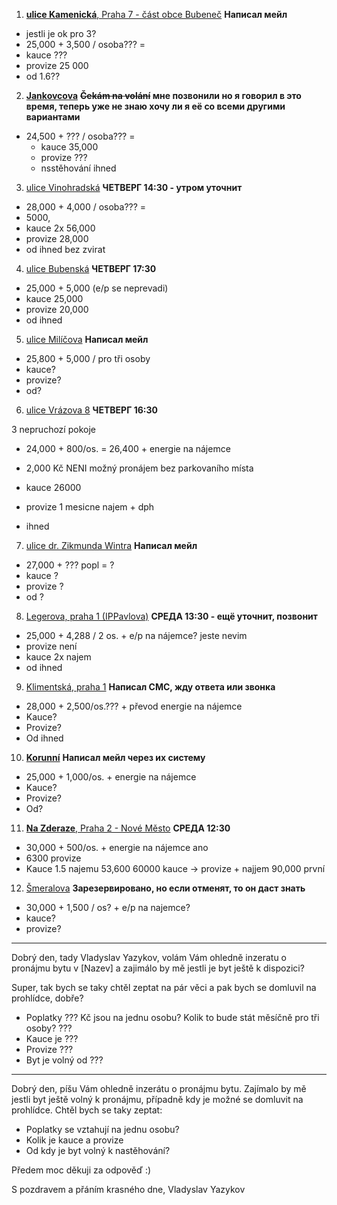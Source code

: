 1. [**ulice Kamenická**, Praha 7 - část obce Bubeneč](https://www.sreality.cz/detail/pronajem/byt/3+1/praha-cast-obce-bubenec-ulice-kamenicka/3244068444#img=17&fullscreen=false)
**Написал мейл**
  - jestli je ok pro 3?
  - 25,000 + 3,500 / osoba??? = 
  - kauce ???
  - provize 25 000
  - od 1.6??


2. [**Jankovcova**](https://www.sreality.cz/detail/pronajem/byt/3+1/praha-cast-obce-holesovice-ulice-jankovcova/619089500#img=11&fullscreen=false) 
**~~Čekám na volání~~ мне позвонили но я говорил в это время, теперь уже не знаю хочу ли я её со всеми другими вариантами**

- 24,500 + ??? / osoba??? = 
  - kauce 35,000
  - provize ???
  - nsstěhování ihned
  
  
3. [ulice Vinohradská](https://www.sreality.cz/detail/pronajem/byt/3+1/praha-cast-obce-vinohrady-ulice-vinohradska/3231878748#img=3&fullscreen=false)
**ЧЕТВЕРГ 14:30 - утром уточнит**
 
 - 28,000 + 4,000 / osoba??? = 
  - 5000, 
  - kauce 2x 56,000
  - provize 28,000
  - od ihned bez zvirat 
  
  
4. [ulice Bubenská](https://www.sreality.cz/detail/pronajem/byt/4+1/praha-cast-obce-holesovice-ulice-bubenska/1208979036#img=9&fullscreen=false)
**ЧЕТВЕРГ 17:30**

  - 25,000 + 5,000 (e/p se neprevadi)
  - kauce 25,000
  - provize 20,000
  - od ihned

  
5. [ulice Milíčova](https://www.sreality.cz/detail/pronajem/byt/4+1/praha-cast-obce-zizkov-ulice-milicova/2320080476#img=5&fullscreen=false)
**Написал мейл**

  - 25,800 + 5,000 / pro tři osoby
  - kauce?
  - provize?
  - od?
  
  
6. [ulice Vrázova 8](https://www.sreality.cz/detail/pronajem/byt/5+kk/praha-cast-obce-smichov-ulice-vrazova/1880329820#img=11&fullscreen=false)
**ЧЕТВЕРГ 16:30**

  3 nepruchozí pokoje

  - 24,000 + 800/os. = 26,400 + energie na nájemce
  - 2,000 Kč NENI možný pronájem bez parkovaního místa
 
  - kauce 26000
  - provize 1 mesicne najem + dph
  - ihned
   

7. [ulice dr. Zikmunda Wintra](https://www.sreality.cz/detail/pronajem/byt/3+1/praha-cast-obce-bubenec-ulice-dr--zikmunda-wintra/275988828#img=8&fullscreen=false)
**Написал мейл**

  - 27,000 + ??? popl = ?
  - kauce ?
  - provize ?
  - od ?
  
  
8. [Legerova, praha 1 (IPPavlova)](https://reality.idnes.cz/detail/pronajem/byt/praha-1-legerova/5cb458dae880543f4d574b11/?s-et=flat&s-ot=lease&s-l=VUSC-19&s-qc%5BsubtypeFlat%5D%5B0%5D=31&s-qc%5BsubtypeFlat%5D%5B1%5D=4k&s-qc%5BsubtypeFlat%5D%5B2%5D=41&s-qc%5BsubtypeFlat%5D%5B3%5D=5k&s-qc%5BsubtypeFlat%5D%5B4%5D=51&s-qc%5BsubtypeFlat%5D%5B5%5D=atypical&s-qc%5BpriceMax%5D=30000&page=7)
**СРЕДА 13:30 - ещё уточнит, позвонит**

  - 25,000 + 4,288 / 2 os. + e/p na nájemce? jeste nevim
  - provize není
  - kauce 2x najem
  - od ihned 
 
  
9. [Klimentská, praha 1](https://reality.idnes.cz/detail/pronajem/byt/praha-1-klimentska/5ca60ef8a26e3a5ed7562b76/?s-et=flat&s-ot=lease&s-l=VUSC-19&s-qc%5BsubtypeFlat%5D%5B0%5D=31&s-qc%5BsubtypeFlat%5D%5B1%5D=4k&s-qc%5BsubtypeFlat%5D%5B2%5D=41&s-qc%5BsubtypeFlat%5D%5B3%5D=5k&s-qc%5BsubtypeFlat%5D%5B4%5D=51&s-qc%5BsubtypeFlat%5D%5B5%5D=atypical&s-qc%5BpriceMax%5D=30000&page=9)
 **Написал СМС, жду ответа или звонка**
 
  - 28,000 + 2,500/os.??? + převod energie na nájemce
  - Kauce?
  - Provize?
  - Od ihned
 
  
10. [**Korunní**](https://reality.idnes.cz/detail/pronajem/byt/praha-3-korunni/5c9b9019e880547a2e6829ae/?s-et=flat&s-ot=lease&s-l=VUSC-19&s-qc%5BsubtypeFlat%5D%5B0%5D=31&s-qc%5BsubtypeFlat%5D%5B1%5D=4k&s-qc%5BsubtypeFlat%5D%5B2%5D=41&s-qc%5BsubtypeFlat%5D%5B3%5D=5k&s-qc%5BsubtypeFlat%5D%5B4%5D=51&s-qc%5BsubtypeFlat%5D%5B5%5D=atypical&s-qc%5BpriceMax%5D=30000&page=10)
**Написал мейл через их систему**

  - 25,000 + 1,000/os. + energie na nájemce
  - Kauce?
  - Provize?
  - Od?
 
  
11. [**Na Zderaze**, Praha 2 - Nové Město](https://reality.idnes.cz/detail/pronajem/byt/praha-2-na-zderaze/5c6acedde88054501962cc6a/?s-et=flat&s-ot=lease&s-l=VUSC-19&s-qc%5BsubtypeFlat%5D%5B0%5D=31&s-qc%5BsubtypeFlat%5D%5B1%5D=4k&s-qc%5BsubtypeFlat%5D%5B2%5D=41&s-qc%5BsubtypeFlat%5D%5B3%5D=5k&s-qc%5BsubtypeFlat%5D%5B4%5D=51&s-qc%5BsubtypeFlat%5D%5B5%5D=atypical&s-qc%5BpriceMax%5D=30000&page=13)
**СРЕДА 12:30**

  - 30,000 + 500/os. + energie na nájemce ano
  - 6300 provize
  - Kauce 1.5 najemu 53,600 60000 kauce -> provize + najjem 90,000 první
  
  
12. [Šmeralova](https://reality.idnes.cz/detail/pronajem/byt/praha-7-smeralova/5c478930e8805463073274db/?s-et=flat&s-ot=lease&s-l=VUSC-19&s-qc%5BsubtypeFlat%5D%5B0%5D=31&s-qc%5BsubtypeFlat%5D%5B1%5D=4k&s-qc%5BsubtypeFlat%5D%5B2%5D=41&s-qc%5BsubtypeFlat%5D%5B3%5D=5k&s-qc%5BsubtypeFlat%5D%5B4%5D=51&s-qc%5BsubtypeFlat%5D%5B5%5D=atypical&s-qc%5BpriceMax%5D=30000&page=13)
**Зарезервировано, но если отменят, то он даст знать**

  - 30,000 + 1,500 / os? + e/p na najemce?
  - kauce?
  - provize?
  




----

Dobrý den, tady Vladyslav Yazykov, volám Vám ohledně inzeratu o pronájmu bytu v \[Nazev\] a zajimálo by mě jestli je byt ještě k dispozici?

Super, tak bych se taky chtěl zeptat na pár věci a pak bych se domluvil na prohlídce, dobře?
  - Poplatky ??? Kč jsou na jednu osobu? Kolik to bude stát měsíčně pro tři osoby? ??? 
  - Kauce je ???
  - Provize ???
  - Byt je volný od ???




----


Dobrý den,
píšu Vám ohledně inzerátu o pronájmu bytu. Zajímalo by mě jestli byt ještě volný k pronájmu, případně kdy je možné se domluvit na prohlídce.
Chtěl bych se taky zeptat:
  - Poplatky se vztahují na jednu osobu?
  - Kolik je kauce a provize
  - Od kdy je byt volný k nastěhování?

Předem moc děkuji za odpověď :)

S pozdravem a přáním krasného dne,
Vladyslav Yazykov


